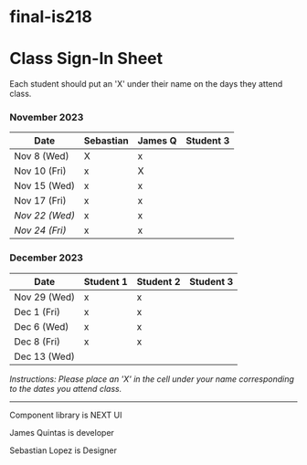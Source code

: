 # final-is218

# Class Sign-In Sheet

Each student should put an 'X' under their name on the days they attend class.

### November 2023

| Date        | Sebastian | James Q | Student 3 |
|-------------|-----------|-----------|-----------|
| Nov 8 (Wed) |    X       |     x      |           |
| Nov 10 (Fri)|     x      |      X     |           |
| Nov 15 (Wed)|        x   |       x    |           |
| Nov 17 (Fri)|     x      |      x     |           |
| *Nov 22 (Wed)* |   x    |      x     |           |  <!-- Skipped for Thanksgiving -->
| *Nov 24 (Fri)* |   x    |      x     |           |  <!-- Skipped for Thanksgiving -->

### December 2023

| Date        | Student 1 | Student 2 | Student 3 |
|-------------|-----------|-----------|-----------|
| Nov 29 (Wed)|     x      |       x    |           |
| Dec 1 (Fri) |     x      |       x    |           |
| Dec 6 (Wed) |      x     |     x      |           |
| Dec 8 (Fri) |     x      |      x     |           |
| Dec 13 (Wed)|           |           |           |

*Instructions: Please place an 'X' in the cell under your name corresponding to the dates you attend class.*

-----------------------------------------------------

Component library is NEXT UI

James Quintas is developer

Sebastian Lopez is Designer 
